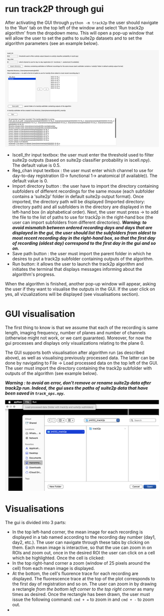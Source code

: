 # run track2P through gui 

After activating the GUI through `python -m track2p` the user should navigate to the 'Run' tab on the top left of the window and select 'Run track2p algorithm' from the dropdown menu. This will open a pop-up window that will allow the user to set the paths to suite2p datasets and to set the algorithm parameters (see an example below). 

![ex_popup_runtrack2p.png](media/plots/ex_popup_runt2p.png) 

- Iscell_thr input textbox: the user must enter the threshold used to filter suite2p outputs (based on suite2p classifier probability in iscell.npy). The default value is 0.5.
- Reg_chan input textbox : the user must enter which channel to use for day-to-day registration (0-> functional 1-> anatomical (if available)). The default value is 0.
- Import directory button : the user have to import the directory containing subfolders of different recordings for the same mouse (each subfolder contains a ‘suite2p’ folder in default suite2p output format). Once imported, the directory path will be displayed (Imported directory: directory path) and all subfolders in the directory are displayed in the left-hand box (in alphabetical order). Next, the user must press -> to add the file to the list of paths to use for track2p in the right-hand box (the user can import subfolders from different directories).
***Warning: to avoid mismatch between ordered recording days and days that are displayed in the gui, the user should list the subfolders from oldest to most recent recording day in the right-hand box, so that the first day of recording (oldest day) correspond to the first day in the gui and so on.***
- Save path button : the user must import the parent folder in which he desires to put a track2p subfolder containing outputs of the algorithm. 
- Run button: it allows the user to launch the track2p algorithm and initiates the terminal that displays messages informing about the algorithm's progress.

When the algorithm is finished, another pop-up window will appear, asking the user if they want to visualise the outputs in the GUI. If the user click on yes, all vizualizations will be displayed (see visualisations section). 

# GUI visualisation

The first thing to know is that we assume that each of the recording is same length, imaging frequency, number of planes and number of channels (otherwise might not work, or we cant guarantee). Moreover, for now the gui processes and displays only visualizations relating to the plane 0. 

The GUI supports both visualisation after algorithm run (as described above), as well as visualising previously processed data. The latter can be done by navigating to File -> Load processed data on the top left of the GUI. The user must import the directory containing the track2p subfolder with outputs of the algorithm (see example below).

***Warning : to avoid an error, don't remove or rename suite2p data after track2p run. Indeed, the gui uses the paths of suite2p data that have been saved in `track_ops.npy`.***

![ex_t2p_processed_data.png](media/plots/ex_t2p_processed_data.png) 


# Visualisations 

The gui is divided into 3 parts: 

- In the top left-hand corner, the mean image for each recording is displayed in a tab named according to the recording day number (day1, day2, etc.). The user can navigate through these tabs by clicking on them. Each mean image is interactive, so that the use can zoom in on ROIs and zoom out, once in the desired ROI the user can click on a cell which be highlighted.
Once the cell is clicked: 
- In the top right-hand corner a zoom (window of 25 pixels around the cell) from each mean image is displayed. 
- At the bottom, the cell's fluorence trace for each recording are displayed. The fluorescence trace at the top of the plot corresponds to the first day of registration and so on. The user can zoom in by drawing a rectangle *from the bottom left corner to the top right corner* as many times as desired. Once the rectangle has been drawn, the user must issue the following command: `cmd + =` to zoom in and `cmd + -` to zoom out. 
- 
